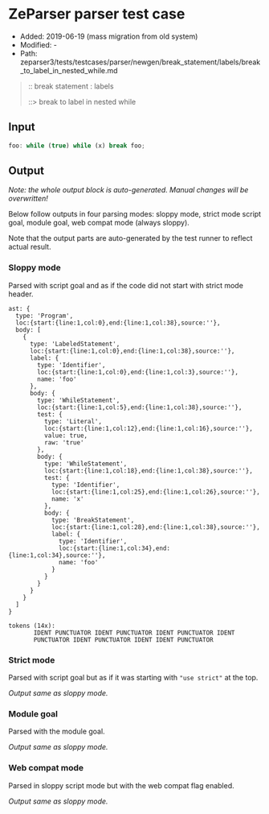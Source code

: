 # ZeParser parser test case

- Added: 2019-06-19 (mass migration from old system)
- Modified: -
- Path: zeparser3/tests/testcases/parser/newgen/break_statement/labels/break_to_label_in_nested_while.md

> :: break statement : labels
>
> ::> break to label in nested while

## Input

`````js
foo: while (true) while (x) break foo;
`````

## Output

_Note: the whole output block is auto-generated. Manual changes will be overwritten!_

Below follow outputs in four parsing modes: sloppy mode, strict mode script goal, module goal, web compat mode (always sloppy).

Note that the output parts are auto-generated by the test runner to reflect actual result.

### Sloppy mode

Parsed with script goal and as if the code did not start with strict mode header.

`````
ast: {
  type: 'Program',
  loc:{start:{line:1,col:0},end:{line:1,col:38},source:''},
  body: [
    {
      type: 'LabeledStatement',
      loc:{start:{line:1,col:0},end:{line:1,col:38},source:''},
      label: {
        type: 'Identifier',
        loc:{start:{line:1,col:0},end:{line:1,col:3},source:''},
        name: 'foo'
      },
      body: {
        type: 'WhileStatement',
        loc:{start:{line:1,col:5},end:{line:1,col:38},source:''},
        test: {
          type: 'Literal',
          loc:{start:{line:1,col:12},end:{line:1,col:16},source:''},
          value: true,
          raw: 'true'
        },
        body: {
          type: 'WhileStatement',
          loc:{start:{line:1,col:18},end:{line:1,col:38},source:''},
          test: {
            type: 'Identifier',
            loc:{start:{line:1,col:25},end:{line:1,col:26},source:''},
            name: 'x'
          },
          body: {
            type: 'BreakStatement',
            loc:{start:{line:1,col:28},end:{line:1,col:38},source:''},
            label: {
              type: 'Identifier',
              loc:{start:{line:1,col:34},end:{line:1,col:34},source:''},
              name: 'foo'
            }
          }
        }
      }
    }
  ]
}

tokens (14x):
       IDENT PUNCTUATOR IDENT PUNCTUATOR IDENT PUNCTUATOR IDENT
       PUNCTUATOR IDENT PUNCTUATOR IDENT IDENT PUNCTUATOR
`````

### Strict mode

Parsed with script goal but as if it was starting with `"use strict"` at the top.

_Output same as sloppy mode._

### Module goal

Parsed with the module goal.

_Output same as sloppy mode._

### Web compat mode

Parsed in sloppy script mode but with the web compat flag enabled.

_Output same as sloppy mode._
